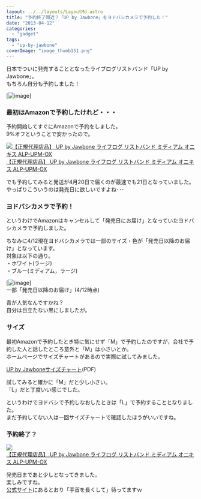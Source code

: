 ```yaml
---
layout: ../../layouts/LayoutMd.astro
title: "予約終了間近？「UP by Jawbone」をヨドバシカメラで予約した！"
date: "2013-04-12"
categories: 
  - "gadget"
tags: 
  - "up-by-jawbone"
coverImage: "image_thumb151.png"
---
```


日本でついに発売することとなったライブログリストバンド「UP by Jawbone」。  
もちろん自分も予約しました！

[![image](/wp/images/image_thumb15.png "image")]

### 最初はAmazonで予約したけれど・・・

予約開始してすぐにAmazonで予約をしました。  
9%オフということで安かったので。

[![【正規代理店品】 UP by Jawbone ライフログ リストバンド ミディアム オニキス ALP-UPM-OX](/wp/images/41nslP9cGeL._SL160_.jpg)  
【正規代理店品】 UP by Jawbone ライフログ リストバンド ミディアム オニキス ALP-UPM-OX  
](https://www.amazon.co.jp/exec/obidos/ASIN/B00C6QW8I8/mizuka123-22/ref=nosim)

でも予約してみると発送が4月20日で届くのが最速でも21日となっていました。  
やっぱりこういうのは発売日に欲しいですよね･･･

### ヨドバシカメラで予約！

というわけでAmazonはキャンセルして「発売日にお届け」となっていたヨドバシカメラで予約しました。

ちなみに4/12現在ヨドバシカメラでは一部のサイズ・色が「発売日以降のお届け」となっています。  
対象は以下の通り。  
・ホワイト(ラージ)  
・ブルー(ミディアム，ラージ)

[![image](/wp/images/image_thumb16.png "image")]  
一部「発売日以降のお届け」(4/12時点)

青が人気なんですかね？  
自分は目立たない黒にしましたが。

### サイズ

最初Amazonで予約したとき特に気にせず「M」で予約したのですが，会社で予約した人と話したところ意外と「M」は小さいとか。  
ホームページでサイズチャートがあるので実際に試してみました。

[UP by Jawboneサイズチャート](http://trinity.jp/products/pdf/UP_SizeGuide_jp.pdf)(PDF)

試してみると確かに「M」だと少し小さい。  
「L」だと丁度いい感じでした。

というわけでヨドバシで予約しなおしたときは「L」で予約することとなりました。  
まだ予約してない人は一回サイズチャートで確認したほうがいいですね。

### 予約終了？

[![](/wp/images/41nslP9cGeL._SL160_.jpg)  
【正規代理店品】 UP by Jawbone ライフログ リストバンド ミディアム オニキス ALP-UPM-OX  
](http://shimajiro-mobiler.net/2013/04/10/post15847/)

発売日まであと少しとなってきました。  
楽しみですね。  
[公式サイト](http://trinity.jp/blog/2013/04/up_by_jawbone_3.html)にあるとおり「手首を長くして」待ってますｗ
